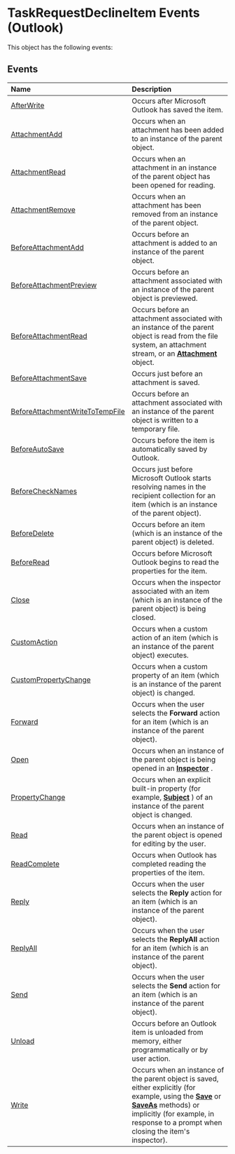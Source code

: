 
# TaskRequestDeclineItem Events (Outlook)
This object has the following events:

## Events



|**Name**|**Description**|
|:-----|:-----|
|[AfterWrite](0f60bfa3-0a15-a6dd-d71b-139979938f5d.md)|Occurs after Microsoft Outlook has saved the item.|
|[AttachmentAdd](f7cba638-fd4c-f7b0-44fc-e4985aa9c68d.md)|Occurs when an attachment has been added to an instance of the parent object.|
|[AttachmentRead](96131b01-5d23-d5d6-e6d4-df6c2e88fe3a.md)|Occurs when an attachment in an instance of the parent object has been opened for reading.|
|[AttachmentRemove](71e36429-33f6-9590-bcc2-4b12e96f97ce.md)|Occurs when an attachment has been removed from an instance of the parent object.|
|[BeforeAttachmentAdd](1962b6f9-99de-70e7-6845-dc2c547d7035.md)|Occurs before an attachment is added to an instance of the parent object.|
|[BeforeAttachmentPreview](339c65e6-cc14-338b-9946-01172b2e5a40.md)|Occurs before an attachment associated with an instance of the parent object is previewed.|
|[BeforeAttachmentRead](e8fc3729-b079-8dbb-1b41-94c9f67ca9d6.md)|Occurs before an attachment associated with an instance of the parent object is read from the file system, an attachment stream, or an  **[Attachment](3e11582b-ac90-0948-bc37-506570bb287b.md)** object.|
|[BeforeAttachmentSave](0723f164-5440-4298-8fff-32dd8fdf0f3d.md)|Occurs just before an attachment is saved.|
|[BeforeAttachmentWriteToTempFile](c9564849-ecb2-a5a2-1c7e-f7cfea5ce34d.md)|Occurs before an attachment associated with an instance of the parent object is written to a temporary file.|
|[BeforeAutoSave](a1def448-d1cf-3eae-17c9-aeaafa8fd47b.md)|Occurs before the item is automatically saved by Outlook.|
|[BeforeCheckNames](dd8b01bc-1368-b0ef-d0eb-b6bc955cf98f.md)|Occurs just before Microsoft Outlook starts resolving names in the recipient collection for an item (which is an instance of the parent object).|
|[BeforeDelete](9a9699d7-cb2c-cbae-221d-11c72698115a.md)|Occurs before an item (which is an instance of the parent object) is deleted.|
|[BeforeRead](9742022b-89b0-b3d5-20f0-b9d974a06edd.md)|Occurs before Microsoft Outlook begins to read the properties for the item.|
|[Close](38c0ec84-3821-59e9-b431-a8968c88c092.md)|Occurs when the inspector associated with an item (which is an instance of the parent object) is being closed.|
|[CustomAction](b10158d6-feef-feb1-b922-5dc377cdba63.md)|Occurs when a custom action of an item (which is an instance of the parent object) executes.|
|[CustomPropertyChange](913f18fb-d3e6-3aa0-61a0-3ce2e9130a62.md)|Occurs when a custom property of an item (which is an instance of the parent object) is changed. |
|[Forward](22d54abd-a54f-a911-f2f6-b11a721d34b9.md)|Occurs when the user selects the  **Forward** action for an item (which is an instance of the parent object).|
|[Open](f4f30ece-b3a3-66a6-10b2-b4022a9f5526.md)|Occurs when an instance of the parent object is being opened in an  **[Inspector](d7384756-669c-0549-1032-c3b864187994.md)** .|
|[PropertyChange](89e39434-0b93-5b40-852a-33d0efdca9e6.md)|Occurs when an explicit built-in property (for example,  **[Subject](57f0f242-6d04-175f-4ea2-25145787f5bd.md)** ) of an instance of the parent object is changed.|
|[Read](369c5fe3-2187-46ae-ef68-89734e1296ab.md)|Occurs when an instance of the parent object is opened for editing by the user. |
|[ReadComplete](7f161f3d-c915-8355-977b-03b1d15ac8b5.md)|Occurs when Outlook has completed reading the properties of the item.|
|[Reply](63d0dd14-cce0-fdb9-fc68-1aa604be96f6.md)|Occurs when the user selects the  **Reply** action for an item (which is an instance of the parent object).|
|[ReplyAll](bc98249a-ad2d-043e-cbf8-ceb9d020443d.md)|Occurs when the user selects the  **ReplyAll** action for an item (which is an instance of the parent object).|
|[Send](e78cf949-6fdf-db40-8638-e23dcb16529c.md)|Occurs when the user selects the  **Send** action for an item (which is an instance of the parent object).|
|[Unload](2c6ac3e9-33d3-761a-be30-1963da1a73e7.md)|Occurs before an Outlook item is unloaded from memory, either programmatically or by user action. |
|[Write](e0abe283-c3f4-fd1a-7a41-8b1dd0f6c161.md)|Occurs when an instance of the parent object is saved, either explicitly (for example, using the  **[Save](f7baa952-89b5-d91e-9c46-88d733dc217c.md)** or **[SaveAs](5accd0ea-e9e1-88ec-c614-2b34b7594dd4.md)** methods) or implicitly (for example, in response to a prompt when closing the item's inspector).|
